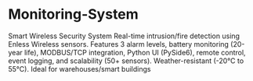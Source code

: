 # Monitoring-System
Smart Wireless Security System  Real-time intrusion/fire detection using Enless Wireless sensors. Features 3 alarm levels, battery monitoring (20-year life), MODBUS/TCP integration, Python UI (PySide6), remote control, event logging, and scalability (50+ sensors). Weather-resistant (-20°C to 55°C). Ideal for warehouses/smart buildings
